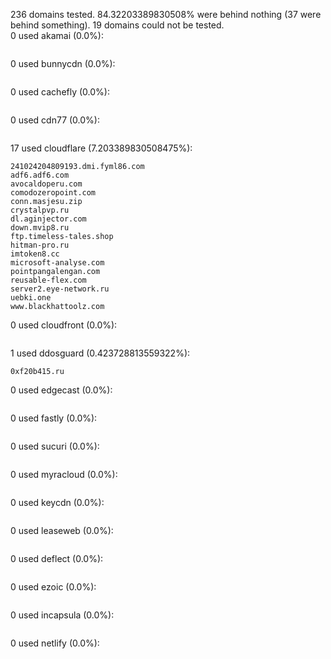 236 domains tested. 84.32203389830508% were behind nothing (37 were behind something). 19 domains could not be tested.<br>
0 used akamai (0.0%):
```

```

0 used bunnycdn (0.0%):
```

```

0 used cachefly (0.0%):
```

```

0 used cdn77 (0.0%):
```

```

17 used cloudflare (7.203389830508475%):
```
241024204809193.dmi.fyml86.com
adf6.adf6.com
avocaldoperu.com
comodozeropoint.com
conn.masjesu.zip
crystalpvp.ru
dl.aginjector.com
down.mvip8.ru
ftp.timeless-tales.shop
hitman-pro.ru
imtoken8.cc
microsoft-analyse.com
pointpangalengan.com
reusable-flex.com
server2.eye-network.ru
uebki.one
www.blackhattoolz.com
```

0 used cloudfront (0.0%):
```

```

1 used ddosguard (0.423728813559322%):
```
0xf20b415.ru
```

0 used edgecast (0.0%):
```

```

0 used fastly (0.0%):
```

```

0 used sucuri (0.0%):
```

```

0 used myracloud (0.0%):
```

```

0 used keycdn (0.0%):
```

```

0 used leaseweb (0.0%):
```

```

0 used deflect (0.0%):
```

```

0 used ezoic (0.0%):
```

```

0 used incapsula (0.0%):
```

```

0 used netlify (0.0%):
```

```

